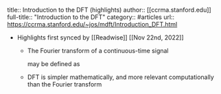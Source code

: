 title:: Introduction to the DFT (highlights)
author:: [[ccrma.stanford.edu]]
full-title:: "Introduction to the DFT"
category:: #articles
url:: https://ccrma.stanford.edu/~jos/mdft/Introduction_DFT.html

- Highlights first synced by [[Readwise]] [[Nov 22nd, 2022]]
	- The Fourier transform of a continuous-time signal 
	  
	  may be defined as
	- DFT is simpler
	  mathematically, and more relevant computationally than the
	  Fourier transform